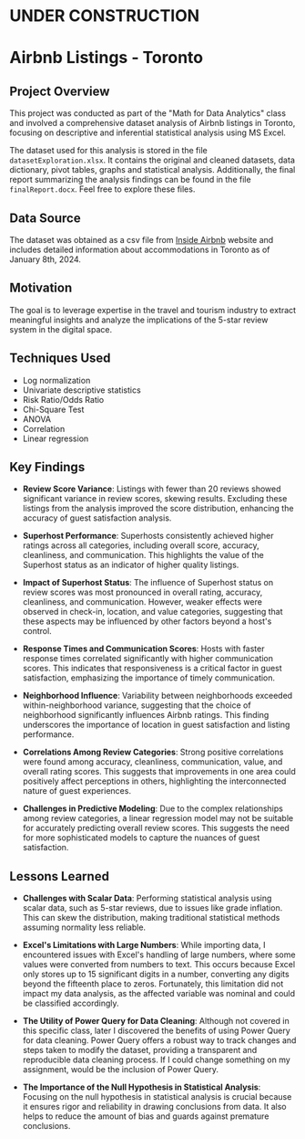 # UNDER CONSTRUCTION

# Airbnb Listings - Toronto

## Project Overview
This project was conducted as part of the "Math for Data Analytics" class and involved a comprehensive dataset analysis of Airbnb listings in Toronto, focusing on descriptive and inferential statistical analysis using MS Excel.

The dataset used for this analysis is stored in the file `datasetExploration.xlsx`. It contains the original and cleaned datasets, data dictionary, pivot tables, graphs and statistical analysis. Additionally, the final report summarizing the analysis findings can be found in the file `finalReport.docx`. Feel free to explore these files.

## Data Source
The dataset was obtained as a csv file from [Inside Airbnb](https://insideairbnb.com/) website and includes detailed information about accommodations in Toronto as of January 8th, 2024.

## Motivation
The goal is to leverage expertise in the travel and tourism industry to extract meaningful insights and analyze the implications of the 5-star review system in the digital space.

## Techniques Used
- Log normalization
- Univariate descriptive statistics
- Risk Ratio/Odds Ratio
- Chi-Square Test
- ANOVA
- Correlation
- Linear regression

## Key Findings

- **Review Score Variance**: Listings with fewer than 20 reviews showed significant variance in review scores, skewing results. Excluding these listings from the analysis improved the score distribution, enhancing the accuracy of guest satisfaction analysis.

- **Superhost Performance**: Superhosts consistently achieved higher ratings across all categories, including overall score, accuracy, cleanliness, and communication. This highlights the value of the Superhost status as an indicator of higher quality listings.

- **Impact of Superhost Status**: The influence of Superhost status on review scores was most pronounced in overall rating, accuracy, cleanliness, and communication. However, weaker effects were observed in check-in, location, and value categories, suggesting that these aspects may be influenced by other factors beyond a host's control.

- **Response Times and Communication Scores**: Hosts with faster response times correlated significantly with higher communication scores. This indicates that responsiveness is a critical factor in guest satisfaction, emphasizing the importance of timely communication.

- **Neighborhood Influence**: Variability between neighborhoods exceeded within-neighborhood variance, suggesting that the choice of neighborhood significantly influences Airbnb ratings. This finding underscores the importance of location in guest satisfaction and listing performance.

- **Correlations Among Review Categories**: Strong positive correlations were found among accuracy, cleanliness, communication, value, and overall rating scores. This suggests that improvements in one area could positively affect perceptions in others, highlighting the interconnected nature of guest experiences.

- **Challenges in Predictive Modeling**: Due to the complex relationships among review categories, a linear regression model may not be suitable for accurately predicting overall review scores. This suggests the need for more sophisticated models to capture the nuances of guest satisfaction.

## Lessons Learned

- **Challenges with Scalar Data**: Performing statistical analysis using scalar data, such as 5-star reviews, due to issues like grade inflation. This can skew the distribution, making traditional statistical methods assuming normality less reliable.

- **Excel's Limitations with Large Numbers**: While importing data, I encountered issues with Excel's handling of large numbers, where some values were converted from numbers to text. This occurs because Excel only stores up to 15 significant digits in a number, converting any digits beyond the fifteenth place to zeros. Fortunately, this limitation did not impact my data analysis, as the affected variable was nominal and could be classified accordingly.

- **The Utility of Power Query for Data Cleaning**: Although not covered in this specific class, later I discovered the benefits of using Power Query for data cleaning. Power Query offers a robust way to track changes and steps taken to modify the dataset, providing a transparent and reproducible data cleaning process. If I could change something on my assignment, would be the inclusion of Power Query.

- **The Importance of the Null Hypothesis in Statistical Analysis**: Focusing on the null hypothesis in statistical analysis is crucial because it ensures rigor and reliability in drawing conclusions from data. It also helps to reduce the amount of bias and guards against premature conclusions.